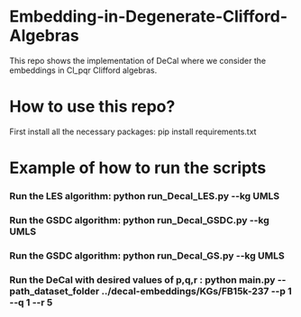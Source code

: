 # Embedding-in-Degenerate-Clifford-Algebras
This repo shows the implementation of DeCal where we consider the embeddings in Cl_pqr Clifford algebras.
# How to use this repo?
First install all the necessary packages: pip install requirements.txt
# Example of how to run the scripts
### Run the LES algorithm: python run_Decal_LES.py --kg UMLS
### Run the GSDC algorithm: python run_Decal_GSDC.py --kg UMLS
### Run the GSDC algorithm: python run_Decal_GS.py --kg UMLS
### Run the DeCal with desired values of p,q,r : python main.py --path_dataset_folder ../decal-embeddings/KGs/FB15k-237 --p 1 --q 1 --r 5
